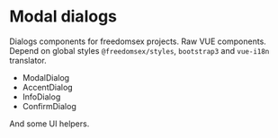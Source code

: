 # Modal dialogs

Dialogs components for freedomsex projects. Raw VUE components. Depend on global styles `@freedomsex/styles`, `bootstrap3` and `vue-i18n` translator.

* ModalDialog
* AccentDialog
* InfoDialog
* ConfirmDialog

And some UI helpers.
